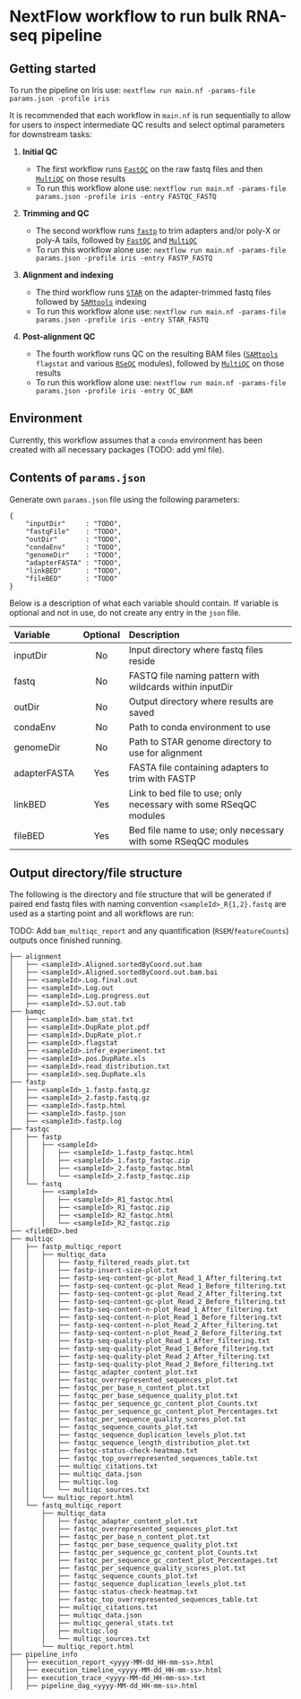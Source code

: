 # NextFlow workflow to run bulk RNA-seq pipeline

## Getting started

To run the pipeline on Iris use: `nextflow run main.nf -params-file params.json -profile iris`

It is recommended that each workflow in `main.nf` is run sequentially to allow for users to inspect intermediate QC results and select optimal parameters for downstream tasks:

1. **Initial QC**
    - The first workflow runs [`FastQC`](https://www.bioinformatics.babraham.ac.uk/projects/fastqc/) on the raw fastq files and then [`MultiQC`](http://multiqc.info/) on those results
    - To run this workflow alone use: `nextflow run main.nf -params-file params.json -profile iris -entry FASTQC_FASTQ`

2. **Trimming and QC**
    - The second workflow runs [`fastp`](https://github.com/OpenGene/fastp) to trim adapters and/or poly-X or poly-A tails, followed by [`FastQC`](https://www.bioinformatics.babraham.ac.uk/projects/fastqc/) and [`MultiQC`](http://multiqc.info/)
    - To run this workflow alone use: `nextflow run main.nf -params-file params.json -profile iris -entry FASTP_FASTQ`

3. **Alignment and indexing**
    - The third workflow runs [`STAR`](https://github.com/alexdobin/STAR) on the adapter-trimmed fastq files followed by [`SAMtools`](https://sourceforge.net/projects/samtools/files/samtools/) indexing
    - To run this workflow alone use: `nextflow run main.nf -params-file params.json -profile iris -entry STAR_FASTQ`

4. **Post-alignment QC**
    - The fourth workflow runs QC on the resulting BAM files ([`SAMtools`](https://sourceforge.net/projects/samtools/files/samtools/) `flagstat` and various [`RSeQC`](http://rseqc.sourceforge.net/) modules), followed by [`MultiQC`](http://multiqc.info/) on those results
    - To run this workflow alone use: `nextflow run main.nf -params-file params.json -profile iris -entry QC_BAM`

## Environment

Currently, this workflow assumes that a `conda` environment has been created with all necessary packages (TODO: add yml file).

## Contents of `params.json`

Generate own `params.json` file using the following parameters:
```
{
    "inputDir"     : "TODO",
    "fastqFile"    : "TODO",
    "outDir"       : "TODO",
    "condaEnv"     : "TODO",
    "genomeDir"    : "TODO",
    "adapterFASTA" : "TODO",
    "linkBED"      : "TODO",
    "fileBED"      : "TODO"
}
```

Below is a description of what each variable should contain. If variable is optional and not in use, do not create any entry in the `json` file.

| Variable     | Optional | Description                                                      |
| :------------| :------: | :----------------------------------------------------------------|
| inputDir     |    No    | Input directory where fastq files reside                         |
| fastq        |    No    | FASTQ file naming pattern with wildcards within inputDir         |
| outDir       |    No    | Output directory where results are saved                         |
| condaEnv     |    No    | Path to conda environment to use                                 |
| genomeDir    |    No    | Path to STAR genome directory to use for alignment               |
| adapterFASTA |    Yes   | FASTA file containing adapters to trim with FASTP                |
| linkBED      |    Yes   | Link to bed file to use; only necessary with some RSeqQC modules |
| fileBED      |    Yes   | Bed file name to use; only necessary with some RSeqQC modules    |

## Output directory/file structure

The following is the directory and file structure that will be generated if paired end fastq files with naming convention `<sampleId>_R{1,2}.fastq` are used as a starting point and all workflows are run:

TODO: Add `bam_multiqc_report` and any quantification (`RSEM`/`featureCounts`) outputs once finished running.

```
├── alignment
│   ├── <sampleId>.Aligned.sortedByCoord.out.bam
│   ├── <sampleId>.Aligned.sortedByCoord.out.bam.bai
│   ├── <sampleId>.Log.final.out
│   ├── <sampleId>.Log.out
│   ├── <sampleId>.Log.progress.out
│   ├── <sampleId>.SJ.out.tab
├── bamqc
│   ├── <sampleId>.bam_stat.txt
│   ├── <sampleId>.DupRate_plot.pdf
│   ├── <sampleId>.DupRate_plot.r
│   ├── <sampleId>.flagstat
│   ├── <sampleId>.infer_experiment.txt
│   ├── <sampleId>.pos.DupRate.xls
│   ├── <sampleId>.read_distribution.txt
│   ├── <sampleId>.seq.DupRate.xls
├── fastp
│   ├── <sampleId>_1.fastp.fastq.gz
│   ├── <sampleId>_2.fastp.fastq.gz
│   ├── <sampleId>.fastp.html
│   ├── <sampleId>.fastp.json
│   ├── <sampleId>.fastp.log
├── fastqc
│   ├── fastp
│   │   ├── <sampleId>
│   │   │   ├── <sampleId>_1.fastp_fastqc.html
│   │   │   ├── <sampleId>_1.fastp_fastqc.zip
│   │   │   ├── <sampleId>_2.fastp_fastqc.html
│   │   │   └── <sampleId>_2.fastp_fastqc.zip
│   └── fastq
│       ├── <sampleId>
│       │   ├── <sampleId>_R1_fastqc.html
│       │   ├── <sampleId>_R1_fastqc.zip
│       │   ├── <sampleId>_R2_fastqc.html
│       │   └── <sampleId>_R2_fastqc.zip
├── <fileBED>.bed
├── multiqc
│   ├── fastp_multiqc_report
│   │   ├── multiqc_data
│   │   │   ├── fastp_filtered_reads_plot.txt
│   │   │   ├── fastp-insert-size-plot.txt
│   │   │   ├── fastp-seq-content-gc-plot_Read_1_After_filtering.txt
│   │   │   ├── fastp-seq-content-gc-plot_Read_1_Before_filtering.txt
│   │   │   ├── fastp-seq-content-gc-plot_Read_2_After_filtering.txt
│   │   │   ├── fastp-seq-content-gc-plot_Read_2_Before_filtering.txt
│   │   │   ├── fastp-seq-content-n-plot_Read_1_After_filtering.txt
│   │   │   ├── fastp-seq-content-n-plot_Read_1_Before_filtering.txt
│   │   │   ├── fastp-seq-content-n-plot_Read_2_After_filtering.txt
│   │   │   ├── fastp-seq-content-n-plot_Read_2_Before_filtering.txt
│   │   │   ├── fastp-seq-quality-plot_Read_1_After_filtering.txt
│   │   │   ├── fastp-seq-quality-plot_Read_1_Before_filtering.txt
│   │   │   ├── fastp-seq-quality-plot_Read_2_After_filtering.txt
│   │   │   ├── fastp-seq-quality-plot_Read_2_Before_filtering.txt
│   │   │   ├── fastqc_adapter_content_plot.txt
│   │   │   ├── fastqc_overrepresented_sequences_plot.txt
│   │   │   ├── fastqc_per_base_n_content_plot.txt
│   │   │   ├── fastqc_per_base_sequence_quality_plot.txt
│   │   │   ├── fastqc_per_sequence_gc_content_plot_Counts.txt
│   │   │   ├── fastqc_per_sequence_gc_content_plot_Percentages.txt
│   │   │   ├── fastqc_per_sequence_quality_scores_plot.txt
│   │   │   ├── fastqc_sequence_counts_plot.txt
│   │   │   ├── fastqc_sequence_duplication_levels_plot.txt
│   │   │   ├── fastqc_sequence_length_distribution_plot.txt
│   │   │   ├── fastqc-status-check-heatmap.txt
│   │   │   ├── fastqc_top_overrepresented_sequences_table.txt
│   │   │   ├── multiqc_citations.txt
│   │   │   ├── multiqc_data.json
│   │   │   ├── multiqc.log
│   │   │   └── multiqc_sources.txt
│   │   └── multiqc_report.html
│   └── fastq_multiqc_report
│       ├── multiqc_data
│       │   ├── fastqc_adapter_content_plot.txt
│       │   ├── fastqc_overrepresented_sequences_plot.txt
│       │   ├── fastqc_per_base_n_content_plot.txt
│       │   ├── fastqc_per_base_sequence_quality_plot.txt
│       │   ├── fastqc_per_sequence_gc_content_plot_Counts.txt
│       │   ├── fastqc_per_sequence_gc_content_plot_Percentages.txt
│       │   ├── fastqc_per_sequence_quality_scores_plot.txt
│       │   ├── fastqc_sequence_counts_plot.txt
│       │   ├── fastqc_sequence_duplication_levels_plot.txt
│       │   ├── fastqc-status-check-heatmap.txt
│       │   ├── fastqc_top_overrepresented_sequences_table.txt
│       │   ├── multiqc_citations.txt
│       │   ├── multiqc_data.json
│       │   ├── multiqc_general_stats.txt
│       │   ├── multiqc.log
│       │   └── multiqc_sources.txt
│       └── multiqc_report.html
├── pipeline_info
│   ├── execution_report_<yyyy-MM-dd_HH-mm-ss>.html
│   ├── execution_timeline_<yyyy-MM-dd_HH-mm-ss>.html
│   ├── execution_trace_<yyyy-MM-dd_HH-mm-ss>.txt
│   ├── pipeline_dag_<yyyy-MM-dd_HH-mm-ss>.html
```
